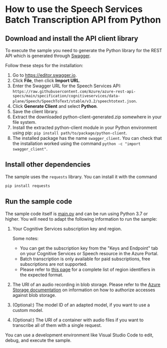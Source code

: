 # How to use the Speech Services Batch Transcription API from Python

## Download and install the API client library

To execute the sample you need to generate the Python library for the REST API which is generated through [Swagger](swagger.io).

Follow these steps for the installation:

1. Go to https://editor.swagger.io.
1. Click **File**, then click **Import URL**.
1. Enter the Swagger URL for the Speech Services API: `https://raw.githubusercontent.com/Azure/azure-rest-api-specs/main/specification/cognitiveservices/data-plane/Speech/SpeechToText/stable/v3.2/speechtotext.json`.
1. Click **Generate Client** and select **Python**.
1. Save the client library.
1. Extract the downloaded python-client-generated.zip somewhere in your file system.
1. Install the extracted python-client module in your Python environment using pip: `pip install path/to/package/python-client`.
1. The installed package has the name `swagger_client`. You can check that the installation worked using the command `python -c "import swagger_client"`.

## Install other dependencies

The sample uses the `requests` library. You can install it with the command

```bash
pip install requests
```

## Run the sample code

The sample code itself is [main.py](python-client/main.py) and can be run using Python 3.7 or higher.
You will need to adapt the following information to run the sample:

1. Your Cognitive Services subscription key and region.
    
    Some notes:

    - You can get the subscription key from the "Keys and Endpoint" tab on your Cognitive Services or Speech resource in the Azure Portal.
    - Batch transcription is only available for paid subscriptions, free subscriptions are not supported.
    - Please refer to [this page](https://docs.microsoft.com/azure/cognitive-services/speech-service/regions#rest-apis) for a complete list of region identifiers in the expected format.

1. The URI of an audio recording in blob storage. Please refer to the [Azure Storage documentation](https://docs.microsoft.com//rest/api/storageservices/authorize-requests-to-azure-storage) on information on how to authorize accesses against blob storage.
1. (Optional:) The model ID of an adapted model, if you want to use a custom model.
1. (Optional:) The URI of a container with audio files if you want to transcribe all of them with a single request.

You can use a development environment like Visual Studio Code to edit, debug, and execute the sample.

